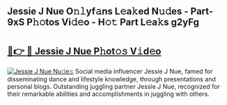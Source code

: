 ## Jessie J Nue O𝚗𝚕yf𝚊ns L𝚎a𝚔ed N𝚞𝚍es - Part-9xS P𝚑𝚘tos Vi𝚍𝚎o - H𝚘𝚝 Part L𝚎a𝚔s g2yFg

# <h2><a href="http://kf6v8ii.oniu.top/?m=Jessie+J+Nue">🔗👉 🔴 Jessie J Nue P𝚑ot𝚘𝚜 V𝚒d𝚎o</a></h2>

[![Jessie J Nue Nu𝚍e𝚜](https://i.imgur.com/0qMVB7G.gif)](http://kf6v8ii.oniu.top/?m=Jessie+J+Nue)
Social media influencer Jessie J Nue, famed for disseminating dance and lifestyle knowledge, through presentations and personal blogs. Outstanding juggling partner Jessie J Nue, recognized for their remarkable abilities and accomplishments in juggling with others.  

